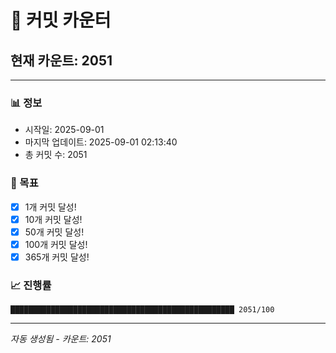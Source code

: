 # 🔢 커밋 카운터

## 현재 카운트: 2051

---

### 📊 정보
- 시작일: 2025-09-01
- 마지막 업데이트: 2025-09-01 02:13:40
- 총 커밋 수: 2051

### 🎯 목표
- [x] 1개 커밋 달성!
- [x] 10개 커밋 달성!
- [x] 50개 커밋 달성!
- [x] 100개 커밋 달성!
- [x] 365개 커밋 달성!

### 📈 진행률
```
██████████████████████████████████████████████████ 2051/100
```

---
*자동 생성됨 - 카운트: 2051*
